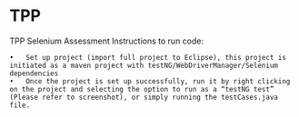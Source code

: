 # TPP
TPP Selenium Assessment 
Instructions to run code:

	•	Set up project (import full project to Eclipse), this project is initiated as a maven project with testNG/WebDriverManager/Selenium dependencies 
	•	Once the project is set up successfully, run it by right clicking on the project and selecting the option to run as a “testNG test” (Please refer to screenshot), or simply running the testCases.java file.




